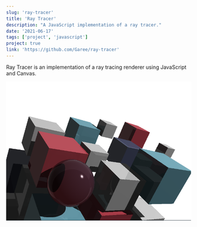 ```yaml
---
slug: 'ray-tracer'
title: 'Ray Tracer'
description: "A JavaScript implementation of a ray tracer."
date: '2021-06-17'
tags: ['project', 'javascript']
project: true
link: 'https://github.com/Garee/ray-tracer'
---
```

Ray Tracer is an implementation of a ray tracing renderer using JavaScript and Canvas.

!["Ray Tracer"](../../images/projects/ray-tracer.png)
